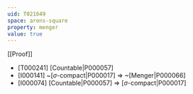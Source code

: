 ```yaml
---
uid: T021649
space: arens-square
property: menger
value: true
---
```

[[Proof]]

* [T000241] [Countable|P000057]
* [I000141] ~[$\sigma$-compact|P000017] => ~[Menger|P000066]
* [I000074] [Countable|P000057] => [$\sigma$-compact|P000017]

